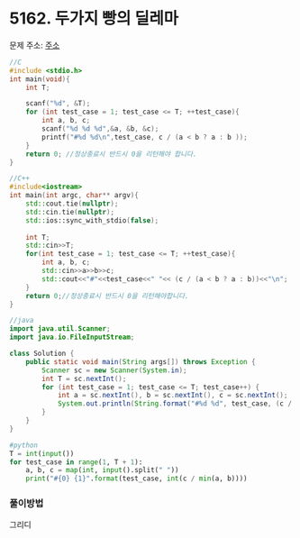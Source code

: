 # 5162. 두가지 빵의 딜레마

문제 주소: [주소](https://swexpertacademy.com/main/code/problem/problemDetail.do?contestProbId=AWTaTDua3OoDFAVT&categoryId=AWTaTDua3OoDFAVT&categoryType=CODE)

```c
//C
#include <stdio.h>
int main(void){
	int T;

	scanf("%d", &T);
	for (int test_case = 1; test_case <= T; ++test_case){
		int a, b, c;
		scanf("%d %d %d",&a, &b, &c);
		printf("#%d %d\n",test_case, c / (a < b ? a : b ));
	}
	return 0; //정상종료시 반드시 0을 리턴해야 합니다.
}
```

```c++
//C++
#include<iostream>
int main(int argc, char** argv){
	std::cout.tie(nullptr);	
	std::cin.tie(nullptr);
	std::ios::sync_with_stdio(false);
	
	int T;
	std::cin>>T;
	for(int test_case = 1; test_case <= T; ++test_case){
		int a, b, c;
		std::cin>>a>>b>>c;
		std::cout<<"#"<<test_case<<" "<< (c / (a < b ? a : b))<<"\n";
	}
	return 0;//정상종료시 반드시 0을 리턴해야합니다.
}
```

```java
//java
import java.util.Scanner;
import java.io.FileInputStream;

class Solution {
    public static void main(String args[]) throws Exception {
        Scanner sc = new Scanner(System.in);
        int T = sc.nextInt();
        for (int test_case = 1; test_case <= T; test_case++) {
            int a = sc.nextInt(), b = sc.nextInt(), c = sc.nextInt();
            System.out.println(String.format("#%d %d", test_case, (c / Math.min(a, b))));
        }
    }
}
```

```python
#python
T = int(input())
for test_case in range(1, T + 1):
    a, b, c = map(int, input().split(" "))
    print("#{0} {1}".format(test_case, int(c / min(a, b))))
```



### 풀이방법

그리디
